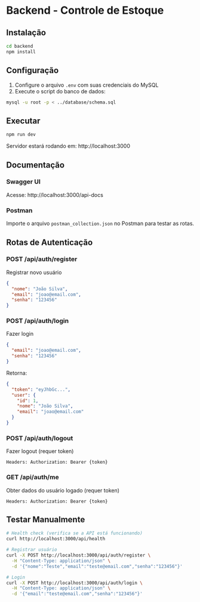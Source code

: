 # Backend - Controle de Estoque

## Instalação

```bash
cd backend
npm install
```

## Configuração

1. Configure o arquivo `.env` com suas credenciais do MySQL
2. Execute o script do banco de dados:
```bash
mysql -u root -p < ../database/schema.sql
```

## Executar

```bash
npm run dev
```

Servidor estará rodando em: http://localhost:3000

## Documentação

### Swagger UI
Acesse: http://localhost:3000/api-docs

### Postman
Importe o arquivo `postman_collection.json` no Postman para testar as rotas.

## Rotas de Autenticação

### POST /api/auth/register
Registrar novo usuário
```json
{
  "nome": "João Silva",
  "email": "joao@email.com",
  "senha": "123456"
}
```

### POST /api/auth/login
Fazer login
```json
{
  "email": "joao@email.com",
  "senha": "123456"
}
```

Retorna:
```json
{
  "token": "eyJhbGc...",
  "user": {
    "id": 1,
    "nome": "João Silva",
    "email": "joao@email.com"
  }
}
```

### POST /api/auth/logout
Fazer logout (requer token)
```
Headers: Authorization: Bearer {token}
```

### GET /api/auth/me
Obter dados do usuário logado (requer token)
```
Headers: Authorization: Bearer {token}
```

## Testar Manualmente

```bash
# Health check (verifica se a API está funcionando)
curl http://localhost:3000/api/health

# Registrar usuário
curl -X POST http://localhost:3000/api/auth/register \
  -H "Content-Type: application/json" \
  -d '{"nome":"Teste","email":"teste@email.com","senha":"123456"}'

# Login
curl -X POST http://localhost:3000/api/auth/login \
  -H "Content-Type: application/json" \
  -d '{"email":"teste@email.com","senha":"123456"}'
```
